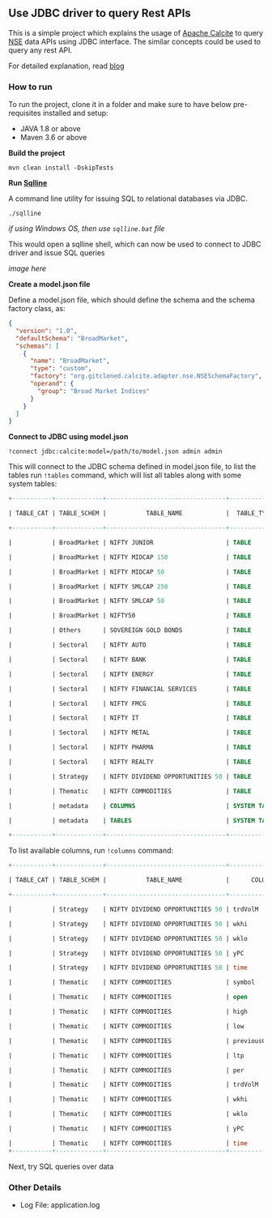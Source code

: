 
## Use JDBC driver to query Rest APIs

This is a simple project which explains the usage of [Apache Calcite](https://calcite.apache.org/) to query [NSE](https://www.nseindia.com/live_market/dynaContent/live_watch/equities_stock_watch.htm) data APIs using JDBC interface. The similar concepts could be used to query any rest API.

For detailed explanation, read [blog]()

### How to run

To run the project, clone it in a folder and make sure to have below pre-requisites installed and setup:

 * JAVA 1.8 or above
 * Maven 3.6 or above

**Build the project**

```shell
mvn clean install -DskipTests
```

**Run [Sqlline](https://github.com/julianhyde/sqlline)**

A command line utility for issuing SQL to relational databases via JDBC.

```shell
./sqlline
```

*if using Windows OS, then use `sqlline.bat` file*

This would open a sqlline shell, which can now be used to connect to JDBC driver and issue SQL queries

*image here*

**Create a model.json file**

Define a model.json file, which should define the schema and the schema factory class, as:

```json
{
  "version": "1.0",
  "defaultSchema": "BroadMarket",
  "schemas": [
    {
      "name": "BroadMarket",
      "type": "custom",
      "factory": "org.gitcloned.calcite.adapter.nse.NSESchemaFactory",
      "operand": {
		"group": "Broad Market Indices"
      }
    }
  ]
}
```

**Connect to JDBC using model.json**

```shell
!connect jdbc:calcite:model=/path/to/model.json admin admin
```

This will connect to the JDBC schema defined in model.json file, to list the tables run `!tables` command, which will list all tables along with some system tables:

```sql
+-----------+-------------+---------------------------------+--------------+---+

| TABLE_CAT | TABLE_SCHEM |           TABLE_NAME            |  TABLE_TYPE  | R |

+-----------+-------------+---------------------------------+--------------+---+

|           | BroadMarket | NIFTY JUNIOR                    | TABLE        |   |

|           | BroadMarket | NIFTY MIDCAP 150                | TABLE        |   |

|           | BroadMarket | NIFTY MIDCAP 50                 | TABLE        |   |

|           | BroadMarket | NIFTY SMLCAP 250                | TABLE        |   |

|           | BroadMarket | NIFTY SMLCAP 50                 | TABLE        |   |

|           | BroadMarket | NIFTY50                         | TABLE        |   |

|           | Others      | SOVEREIGN GOLD BONDS            | TABLE        |   |

|           | Sectoral    | NIFTY AUTO                      | TABLE        |   |

|           | Sectoral    | NIFTY BANK                      | TABLE        |   |

|           | Sectoral    | NIFTY ENERGY                    | TABLE        |   |

|           | Sectoral    | NIFTY FINANCIAL SERVICES        | TABLE        |   |

|           | Sectoral    | NIFTY FMCG                      | TABLE        |   |

|           | Sectoral    | NIFTY IT                        | TABLE        |   |

|           | Sectoral    | NIFTY METAL                     | TABLE        |   |

|           | Sectoral    | NIFTY PHARMA                    | TABLE        |   |

|           | Sectoral    | NIFTY REALTY                    | TABLE        |   |

|           | Strategy    | NIFTY DIVIDEND OPPORTUNITIES 50 | TABLE        |   |

|           | Thematic    | NIFTY COMMODITIES               | TABLE        |   |

|           | metadata    | COLUMNS                         | SYSTEM TABLE |   |

|           | metadata    | TABLES                          | SYSTEM TABLE |   |

+-----------+-------------+---------------------------------+--------------+---+
```

To list available columns, run `!columns` command:

```sql
+-----------+-------------+---------------------------------+------------------+

| TABLE_CAT | TABLE_SCHEM |           TABLE_NAME            |      COLUMN_NAME |

+-----------+-------------+---------------------------------+------------------+

|           | Strategy    | NIFTY DIVIDEND OPPORTUNITIES 50 | trdVolM          |

|           | Strategy    | NIFTY DIVIDEND OPPORTUNITIES 50 | wkhi             |

|           | Strategy    | NIFTY DIVIDEND OPPORTUNITIES 50 | wklo             |

|           | Strategy    | NIFTY DIVIDEND OPPORTUNITIES 50 | yPC              |

|           | Strategy    | NIFTY DIVIDEND OPPORTUNITIES 50 | time             |

|           | Thematic    | NIFTY COMMODITIES               | symbol           |

|           | Thematic    | NIFTY COMMODITIES               | open             |

|           | Thematic    | NIFTY COMMODITIES               | high             |

|           | Thematic    | NIFTY COMMODITIES               | low              |

|           | Thematic    | NIFTY COMMODITIES               | previousClose    |

|           | Thematic    | NIFTY COMMODITIES               | ltp              |

|           | Thematic    | NIFTY COMMODITIES               | per              |

|           | Thematic    | NIFTY COMMODITIES               | trdVolM          |

|           | Thematic    | NIFTY COMMODITIES               | wkhi             |

|           | Thematic    | NIFTY COMMODITIES               | wklo             |

|           | Thematic    | NIFTY COMMODITIES               | yPC              |

|           | Thematic    | NIFTY COMMODITIES               | time             |
+-----------+-------------+---------------------------------+------------------+
```

Next, try SQL queries over data

### Other Details

 * Log File: application.log
